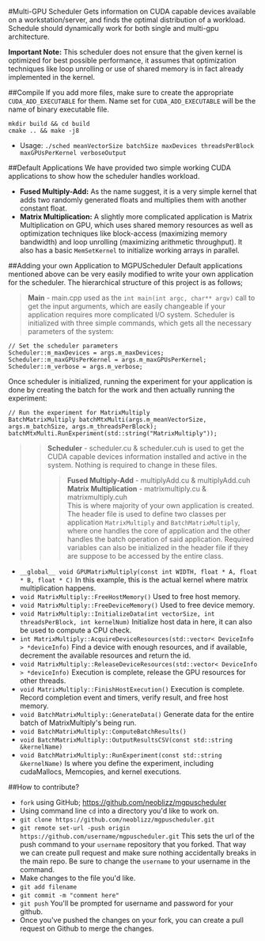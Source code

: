 #Multi-GPU Scheduler
Gets information on CUDA capable devices available on a workstation/server,
and finds the optimal distribution of a workload. Schedule should dynamically
work for both single and multi-gpu architecture.

**Important Note:** This scheduler does not ensure that the given kernel is optimized for best possible performance, it assumes that optimization techniques like loop unrolling or use of shared memory is in fact already implemented in the kernel.

##Compile
If you add more files, make sure to create the appropriate `CUDA_ADD_EXECUTABLE`
for them. Name set for `CUDA_ADD_EXECUTABLE` will be the name of binary executable
file.

```
mkdir build && cd build
cmake .. && make -j8
```
* Usage: `./sched meanVectorSize batchSize maxDevices threadsPerBlock maxGPUsPerKernel verboseOutput`

##Default Applications
We have provided two simple working CUDA applications to show how the scheduler handles workload.
* **Fused Multiply-Add:** As the name suggest, it is a very simple kernel that adds two randomly generated floats and multiplies them with another constant float.
* **Matrix Multiplication:** A slightly more complicated application is Matrix Multiplication on GPU, which uses shared memory resources as well as optimization techniques like block-access (maximizing memory bandwidth) and loop unrolling (maximizing arithmetic throughput). It also has a basic `MemSetKernel` to initialize working arrays in parallel.

##Adding your own Application to MGPUScheduler
Default applications mentioned above can be very easily modified to write your own application for the scheduler. The hierarchical structure of this project is as follows;

> **Main** - main.cpp used as the `int main(int argc, char** argv)` call to get the input arguments, which are easily changeable if your application requires more complicated I/O system. Scheduler is initialized with three simple commands, which gets all the necessary parameters of the system:
```
// Set the scheduler parameters
Scheduler::m_maxDevices = args.m_maxDevices;
Scheduler::m_maxGPUsPerKernel = args.m_maxGPUsPerKernel;
Scheduler::m_verbose = args.m_verbose;
```
Once scheduler is initialized, running the experiment for your application is done by creating the batch for the work and then actually running the experiment:
```
// Run the experiment for MatrixMultiply
BatchMatrixMultiply batchMtxMulti(args.m_meanVectorSize, args.m_batchSize, args.m_threadsPerBlock);
batchMtxMulti.RunExperiment(std::string("MatrixMultiply"));
```
>> **Scheduler** - scheduler.cu & scheduler.cuh is used to get the CUDA capable devices information installed and active in the system. Nothing is required to change in these files.
>>> **Fused Multiply-Add** - multiplyAdd.cu & multiplyAdd.cuh
>>> <br> **Matrix Multiplication** - matrixmultiply.cu & matrixmultiply.cuh
<br> This is where majority of your own application is created. The header file is used to define two classes per application `MatrixMultiply` and `BatchMatrixMultiply`, where one handles the core of application and the other handles the batch operation of said application. Required variables can also be initialized in the header file if they are suppose to be accessed by the entire class.
* `__global__ void GPUMatrixMultiply(const int WIDTH, float * A, float * B, float * C)` In this example, this is the actual kernel where matrix multiplication happens.
* `void MatrixMultiply::FreeHostMemory()` Used to free host memory.
* `void MatrixMultiply::FreeDeviceMemory()` Used to free device memory.
* `void MatrixMultiply::InitializeData(int vectorSize, int threadsPerBlock, int kernelNum)` Initialize host data in here, it can also be used to compute a CPU check.
* `int MatrixMultiply::AcquireDeviceResources(std::vector< DeviceInfo > *deviceInfo)` Find a device with enough resources, and if available, decrement the available resources and return the id.
* `void MatrixMultiply::ReleaseDeviceResources(std::vector< DeviceInfo > *deviceInfo)` Execution is complete, release the GPU resources for other threads.
* `void MatrixMultiply::FinishHostExecution()` Execution is complete. Record completion event and timers, verify result, and free host memory.
* `void BatchMatrixMultiply::GenerateData()` Generate data for the entire batch of MatrixMultiply's being run.
* `void BatchMatrixMultiply::ComputeBatchResults()`
* `void BatchMatrixMultiply::OutputResultsCSV(const std::string &kernelName)`
* `void BatchMatrixMultiply::RunExperiment(const std::string &kernelName)` Is where you define the experiment, including cudaMallocs, Memcopies, and kernel executions.



##How to contribute?
- `fork` using GitHub; https://github.com/neoblizz/mgpuscheduler
- Using command line `cd` into a directory you'd like to work on.
- `git clone https://github.com/neoblizz/mgpuscheduler.git`
- `git remote set-url -push origin https://github.com/username/mgpuscheduler.git` This sets the url of the push command to your `username` repository that you forked. That way we can create pull request and make sure nothing accidentally breaks in the main repo. Be sure to change the `username` to your username in the command.
- Make changes to the file you'd like.
- `git add filename`
- `git commit -m "comment here"`
- `git push` You'll be prompted for username and password for your github.
- Once you've pushed the changes on your fork, you can create a pull request on Github to merge the changes.

